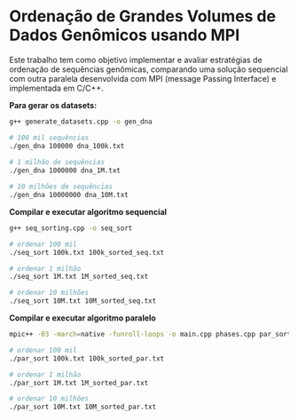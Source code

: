 # Ordenação de Grandes Volumes de Dados Genômicos usando MPI
Este trabalho tem como objetivo implementar e avaliar estratégias de ordenação de sequências genômicas, comparando uma solução sequencial com outra paralela desenvolvida com MPI (message Passing Interface) e implementada em C/C++.

**Para gerar os datasets:**  

```sh
g++ generate_datasets.cpp -o gen_dna
```
```sh
# 100 mil sequências
./gen_dna 100000 dna_100k.txt
 
# 1 milhão de sequências
./gen_dna 1000000 dna_1M.txt

# 10 milhões de sequências
./gen_dna 10000000 dna_10M.txt
```
**Compilar e executar algoritmo sequencial**
```sh
g++ seq_sorting.cpp -o seq_sort

# ordenar 100 mil
./seq_sort 100k.txt 100k_sorted_seq.txt

# ordenar 1 milhão
./seq_sort 1M.txt 1M_sorted_seq.txt

# ordenar 10 milhões
./seq_sort 10M.txt 10M_sorted_seq.txt
```
**Compilar e executar algoritmo paralelo**
```sh
mpic++ -03 -march=native -funroll-loops -o main.cpp phases.cpp par_sort

# ordenar 100 mil
./par_sort 100k.txt 100k_sorted_par.txt

# ordenar 1 milhão
./par_sort 1M.txt 1M_sorted_par.txt

# ordenar 10 milhões
./par_sort 10M.txt 10M_sorted_par.txt

```
